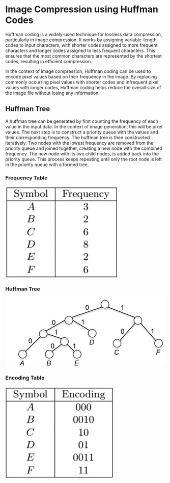# Image Compression using Huffman Codes

Huffman coding is a widely-used technique for lossless data compression, particularly in image compression. It works by assigning variable-length codes to input characters, with shorter codes assigned to more frequent characters and longer codes assigned to less frequent characters. This ensures that the most common characters are represented by the shortest codes, resulting in efficient compression.

In the context of image compression, Huffman coding can be used to encode pixel values based on their frequency in the image. By replacing commonly occurring pixel values with shorter codes and infrequent pixel values with longer codes, Huffman coding helps reduce the overall size of the image file without losing any information.

## Huffman Tree
A huffman tree can be generated by first counting the frequency of each value in the input data. In the context of image generation, this will be pixel values. The next step is to construct a priority queue with the values and their corresponding frequency. The huffman tree is then constructed iteratively. Two nodes with the lowest frequency are removed from the priority queue and joined together, creating a new node with the combined frequency. The new node with its two child nodes, is added back into the priority queue. This process keeps repeating until only the root node is left in the priority queue with a formed tree.

### Frequency Table

![model](https://github.com/BabyKangaroo117/ImageCompression/blob/main/img/FrequencyTable.png)

### Huffman Tree

![Alt text](https://github.com/BabyKangaroo117/ImageCompression/blob/main/img/HuffmanTree.png)

### Encoding Table

![model](https://github.com/BabyKangaroo117/ImageCompression/blob/main/img/EncodingTable.png)
